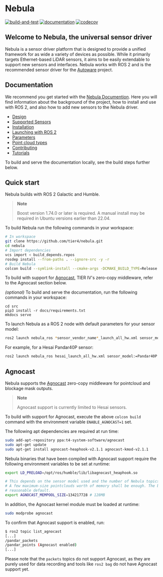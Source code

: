# Nebula

[![build-and-test](https://github.com/tier4/nebula/actions/workflows/build-and-test.yaml/badge.svg)](https://github.com/tier4/nebula/actions/workflows/build-and-test.yaml)
[![documentation](https://github.com/tier4/nebula/actions/workflows/documentation.yml/badge.svg)](https://github.com/tier4/nebula/actions/workflows/documentation.yml)
[![codecov](https://codecov.io/gh/tier4/nebula/branch/main/graph/badge.svg)](https://codecov.io/gh/tier4/nebula)

## Welcome to Nebula, the universal sensor driver

Nebula is a sensor driver platform that is designed to provide a unified framework for as wide a variety of devices as possible.
While it primarily targets Ethernet-based LiDAR sensors, it aims to be easily extendable to support new sensors and interfaces.
Nebula works with ROS 2 and is the recommended sensor driver for the [Autoware](https://autoware.org/) project.

## Documentation

We recommend you get started with the [Nebula Documention](https://tier4.github.io/nebula/).
Here you will find information about the background of the project, how to install and use with ROS 2, and also how to add new sensors to the Nebula driver.

- [Design](https://tier4.github.io/nebula/design)
- [Supported Sensors](https://tier4.github.io/nebula/supported_sensors)
- [Installation](https://tier4.github.io/nebula/installation)
- [Launching with ROS 2](https://tier4.github.io/nebula/usage)
- [Parameters](https://tier4.github.io/nebula/parameters)
- [Point cloud types](https://tier4.github.io/nebula/point_types)
- [Contributing](https://tier4.github.io/nebula/contribute)
- [Tutorials](https://tier4.github.io/nebula/tutorials)

To build and serve the documentation locally, see the build steps further below.

## Quick start

Nebula builds with ROS 2 Galactic and Humble.

> **Note**
>
> Boost version 1.74.0 or later is required. A manual install may be required in Ubuntu versions earlier than 22.04.

To build Nebula run the following commands in your workspace:

```bash
# In workspace
git clone https://github.com/tier4/nebula.git
cd nebula
# Import dependencies
vcs import < build_depends.repos
rosdep install --from-paths . --ignore-src -y -r
# Build Nebula
colcon build --symlink-install --cmake-args -DCMAKE_BUILD_TYPE=Release -DCMAKE_EXPORT_COMPILE_COMMANDS=1
```

To build with support for [Agnocast](https://github.com/tier4/agnocast), TIER IV's zero-copy
middleware, refer to the Agnocast section below.

_(optional)_ To build and serve the documentation, run the following commands in your workspace:

```shell
cd src
pip3 install -r docs/requirements.txt
mkdocs serve
```

To launch Nebula as a ROS 2 node with default parameters for your sensor model:

```bash
ros2 launch nebula_ros *sensor_vendor_name*_launch_all_hw.xml sensor_model:=*sensor_model_name*
```

For example, for a Hesai Pandar40P sensor:

```bash
ros2 launch nebula_ros hesai_launch_all_hw.xml sensor_model:=Pandar40P
```

## Agnocast

Nebula supports the [Agnocast](https://github.com/tier4/agnocast) zero-copy middleware for
pointcloud and blockage mask outputs.

> **Note**
>
> Agnocast support is currently limited to Hesai sensors.

To build with support for Agnocast, execute the above `colcon build` command with the environment
variable `ENABLE_AGNOCAST=1` set.

The following apt dependencies are required at run time:

```bash
sudo add-apt-repository ppa:t4-system-software/agnocast
sudo apt-get update
sudo apt-get install agnocast-heaphook-v2.1.1 agnocast-kmod-v2.1.1
```

Nebula binaries that have been compiled with Agnocast support require the following environment
variables to be set at runtime:

```bash
export LD_PRELOAD=/opt/ros/humble/lib/libagnocast_heaphook.so

# This depends on the sensor model used and the number of Nebula topics subscribed.
# A few maximum-size pointclouds worth of memory shall be enough. The below threshold is a
# reasonable default.
export AGNOCAST_MEMPOOL_SIZE=134217728 # 128MB
```

In addition, the Agnocast kernel module must be loaded at runtime:

```bash
sudo modprobe agnocast
```

To confirm that Agnocast support is enabled, run:

```bash
$ ros2 topic list_agnocast
[...]
/pandar_packets
/pandar_points (Agnocast enabled)
[...]
```

Please note that the `packets` topics do not support Agnocast, as they are purely used for
data recording and tools like `ros2 bag` do not have Agnocast support yet.
